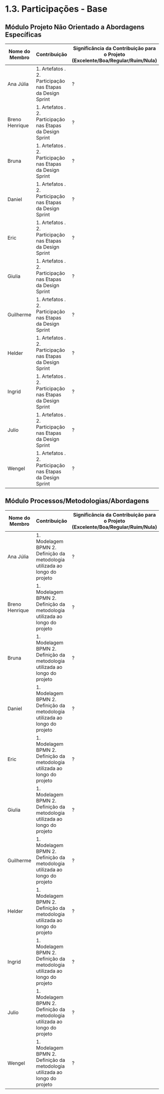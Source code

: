 # 1.3. Participações - Base
## Módulo Projeto Não Orientado a Abordagens Específicas

|Nome do Membro | Contribuição | Significância da Contribuição para o Projeto (Excelente/Boa/Regular/Ruim/Nula) |
| -- | -- | -- |
| Ana Júlia  |  1. Artefatos . 2. Participação nas Etapas da Design Sprint | ? |
| Breno Henrique  |  1. Artefatos . 2. Participação nas Etapas da Design Sprint | ? |
| Bruna  |  1. Artefatos . 2. Participação nas Etapas da Design Sprint | ? |
| Daniel  |  1. Artefatos . 2. Participação nas Etapas da Design Sprint | ? |
| Eric  |  1. Artefatos . 2. Participação nas Etapas da Design Sprint | ? |
| Giulia  |  1. Artefatos . 2. Participação nas Etapas da Design Sprint | ? |
| Guilherme  |  1. Artefatos . 2. Participação nas Etapas da Design Sprint | ? |
| Helder  |  1. Artefatos . 2. Participação nas Etapas da Design Sprint | ? |
| Ingrid  |  1. Artefatos . 2. Participação nas Etapas da Design Sprint | ? |
| Julio  |  1. Artefatos . 2. Participação nas Etapas da Design Sprint | ? |
| Wengel  |  1. Artefatos . 2. Participação nas Etapas da Design Sprint | ? |



## Módulo Processos/Metodologias/Abordagens

|Nome do Membro | Contribuição | Significância da Contribuição para o Projeto (Excelente/Boa/Regular/Ruim/Nula) |
| -- | -- | -- |
| Ana Júlia  |  1. Modelagem BPMN 2. Definição da metodologia utilizada ao longo do projeto | ? |
| Breno Henrique  |  1. Modelagem BPMN 2. Definição da metodologia utilizada ao longo do projeto | ? |
| Bruna  |  1. Modelagem BPMN 2. Definição da metodologia utilizada ao longo do projeto | ? |
| Daniel  |  1. Modelagem BPMN 2. Definição da metodologia utilizada ao longo do projeto | ? |
| Eric  |  1. Modelagem BPMN 2. Definição da metodologia utilizada ao longo do projeto | ? |
| Giulia  |  1. Modelagem BPMN 2. Definição da metodologia utilizada ao longo do projeto | ? |
| Guilherme  |  1. Modelagem BPMN 2. Definição da metodologia utilizada ao longo do projeto | ? |
| Helder  |  1. Modelagem BPMN 2. Definição da metodologia utilizada ao longo do projeto | ? |
| Ingrid  |  1. Modelagem BPMN 2. Definição da metodologia utilizada ao longo do projeto | ? |
| Julio  |  1. Modelagem BPMN 2. Definição da metodologia utilizada ao longo do projeto | ? |
| Wengel  |  1. Modelagem BPMN 2. Definição da metodologia utilizada ao longo do projeto | ? |